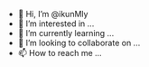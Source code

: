 - 👋 Hi, I’m @ikunMly
- 👀 I’m interested in ...
- 🌱 I’m currently learning ...
- 💞️ I’m looking to collaborate on ...
- 📫 How to reach me ...

<!---
ikunMly/ikunMly is a ✨ special ✨ repository because its `README.md` (this file) appears on your GitHub profile.
You can click the Preview link to take a look at your changes.
--->
